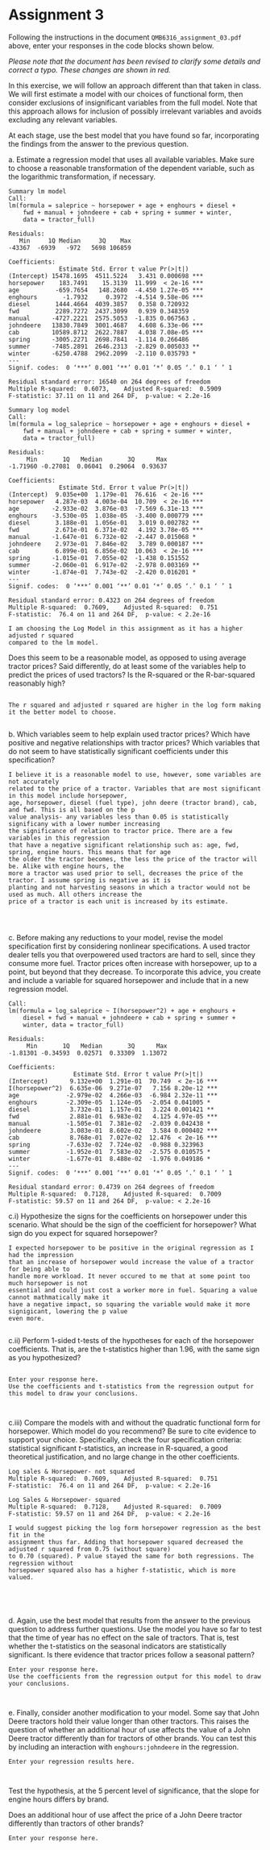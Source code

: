 # Assignment 3



Following the instructions in the document ```QMB6316_assignment_03.pdf``` above, 
enter your responses in the code blocks shown below.

*Please note that the document has been revised to clarify some details and correct a typo. These changes are shown in red.*


In this exercise, we will follow an approach different than that taken in class. 
We will first estimate a model with our choices of functional form, then consider exclusions of insignificant variables from the full model. 
Note that this approach allows for inclusion of possibly irrelevant variables and avoids excluding any relevant variables. 


At each stage, use the best model that you have found so far, 
incorporating the findings from the answer to the previous question.




a. Estimate a regression model that uses all available variables.
	Make sure to choose a reasonable transformation of the dependent variable, 
	such as the logarithmic transformation, if necessary.
	
```
Summary lm model
Call:
lm(formula = saleprice ~ horsepower + age + enghours + diesel + 
    fwd + manual + johndeere + cab + spring + summer + winter, 
    data = tractor_full)

Residuals:
   Min     1Q Median     3Q    Max 
-43367  -6939   -972   5698 106859 

Coefficients:
              Estimate Std. Error t value Pr(>|t|)    
(Intercept) 15478.1695  4511.5224   3.431 0.000698 ***
horsepower    183.7491    15.3139  11.999  < 2e-16 ***
age          -659.7654   148.2680  -4.450 1.27e-05 ***
enghours       -1.7932     0.3972  -4.514 9.58e-06 ***
diesel       1444.4664  4039.3857   0.358 0.720932    
fwd          2289.7272  2437.3099   0.939 0.348359    
manual      -4727.2221  2575.5053  -1.835 0.067563 .  
johndeere   13830.7849  3001.4687   4.608 6.33e-06 ***
cab         10589.8712  2622.7887   4.038 7.08e-05 ***
spring      -3005.2271  2698.7841  -1.114 0.266486    
summer      -7485.2891  2646.2313  -2.829 0.005033 ** 
winter      -6250.4788  2962.2099  -2.110 0.035793 *  
---
Signif. codes:  0 ‘***’ 0.001 ‘**’ 0.01 ‘*’ 0.05 ‘.’ 0.1 ‘ ’ 1

Residual standard error: 16540 on 264 degrees of freedom
Multiple R-squared:  0.6073,	Adjusted R-squared:  0.5909 
F-statistic: 37.11 on 11 and 264 DF,  p-value: < 2.2e-16

Summary log model
Call:
lm(formula = log_saleprice ~ horsepower + age + enghours + diesel + 
    fwd + manual + johndeere + cab + spring + summer + winter, 
    data = tractor_full)

Residuals:
     Min       1Q   Median       3Q      Max 
-1.71960 -0.27081  0.06041  0.29064  0.93637 

Coefficients:
              Estimate Std. Error t value Pr(>|t|)    
(Intercept)  9.035e+00  1.179e-01  76.616  < 2e-16 ***
horsepower   4.287e-03  4.003e-04  10.709  < 2e-16 ***
age         -2.933e-02  3.876e-03  -7.569 6.31e-13 ***
enghours    -3.530e-05  1.038e-05  -3.400 0.000779 ***
diesel       3.188e-01  1.056e-01   3.019 0.002782 ** 
fwd          2.671e-01  6.371e-02   4.192 3.78e-05 ***
manual      -1.647e-01  6.732e-02  -2.447 0.015068 *  
johndeere    2.973e-01  7.846e-02   3.789 0.000187 ***
cab          6.899e-01  6.856e-02  10.063  < 2e-16 ***
spring      -1.015e-01  7.055e-02  -1.438 0.151552    
summer      -2.060e-01  6.917e-02  -2.978 0.003169 ** 
winter      -1.874e-01  7.743e-02  -2.420 0.016201 *  
---
Signif. codes:  0 ‘***’ 0.001 ‘**’ 0.01 ‘*’ 0.05 ‘.’ 0.1 ‘ ’ 1

Residual standard error: 0.4323 on 264 degrees of freedom
Multiple R-squared:  0.7609,	Adjusted R-squared:  0.751 
F-statistic:  76.4 on 11 and 264 DF,  p-value: < 2.2e-16

I am choosing the Log Model in this assignment as it has a higher adjusted r squared
compared to the lm model.

```

Does this seem to be a reasonable model, as opposed to using average tractor prices? 
Said differently, do at least some of the variables help to predict the prices of used tractors?
Is the R-squared or the R-bar-squared reasonably high?

```

The r squared and adjusted r squared are higher in the log form making it the better model to choose. 


```


b. Which variables seem to help explain used tractor prices? 
	Which have positive and negative relationships with tractor prices?
	Which variables that do not seem to have statistically significant coefficients under this specification?
	
```
I believe it is a reasonable model to use, however, some variables are not accurately 
related to the price of a tractor. Variables that are most significant in this model include horsepower, 
age, horsepower, diesel (fuel type), john deere (tractor brand), cab, and fwd. This is all based on the p
value analysis- any variables less than 0.05 is statistically significany with a lower number increasing
the significance of relation to tractor price. There are a few variables in this regression
that have a negative significant relationship such as: age, fwd, spring, engine hours. This means that for age
the older the tractor becomes, the less the price of the tractor will be. Alike with engine hours, the 
more a tractor was used prior to sell, decreases the price of the tractor. I assume spring is negative as it is 
planting and not harvesting seasons in which a tractor would not be used as much. All others increase the
price of a tractor is each unit is increased by its estimate. 




```



c. Before making any reductions to your model, revise the model specification first
	by considering nonlinear specifications.
	A used tractor dealer tells you that overpowered used tractors are hard to sell, since they consume more fuel. 
      Tractor prices often increase with horsepower, up to a point, but beyond that they decrease. 
      To incorporate this advice, you create and include a variable for squared horsepower and include that in a new regression model. 
      

```
Call:
lm(formula = log_saleprice ~ I(horsepower^2) + age + enghours + 
    diesel + fwd + manual + johndeere + cab + spring + summer + 
    winter, data = tractor_full)

Residuals:
     Min       1Q   Median       3Q      Max 
-1.81301 -0.34593  0.02571  0.33309  1.13072 

Coefficients:
                  Estimate Std. Error t value Pr(>|t|)    
(Intercept)      9.132e+00  1.291e-01  70.749  < 2e-16 ***
I(horsepower^2)  6.635e-06  9.271e-07   7.156 8.20e-12 ***
age             -2.979e-02  4.266e-03  -6.984 2.32e-11 ***
enghours        -2.309e-05  1.124e-05  -2.054 0.041005 *  
diesel           3.732e-01  1.157e-01   3.224 0.001421 ** 
fwd              2.881e-01  6.983e-02   4.125 4.97e-05 ***
manual          -1.505e-01  7.381e-02  -2.039 0.042438 *  
johndeere        3.083e-01  8.602e-02   3.584 0.000402 ***
cab              8.768e-01  7.027e-02  12.476  < 2e-16 ***
spring          -7.633e-02  7.724e-02  -0.988 0.323963    
summer          -1.952e-01  7.583e-02  -2.575 0.010575 *  
winter          -1.677e-01  8.488e-02  -1.976 0.049186 *  
---
Signif. codes:  0 ‘***’ 0.001 ‘**’ 0.01 ‘*’ 0.05 ‘.’ 0.1 ‘ ’ 1

Residual standard error: 0.4739 on 264 degrees of freedom
Multiple R-squared:  0.7128,	Adjusted R-squared:  0.7009 
F-statistic: 59.57 on 11 and 264 DF,  p-value: < 2.2e-16
```


  c.i) Hypothesize the signs for the coefficients on horsepower 
	under this scenario. 
		What should be the sign of the coefficient for horsepower? 
		What sign do you expect for squared horsepower?
      
```
I expected horsepower to be positive in the original regression as I had the impression
that an increase of horsepower would increase the value of a tractor for being able to 
handle more workload. It never occured to me that at some point too much horsepower is not
essential and could just cost a worker more in fuel. Squaring a value cannot mathmatically make it
have a negative impact, so squaring the variable would make it more signigicant, lowering the p value
even more. 


```

  c.ii) Perform 1-sided t-tests of the hypotheses for each of the horsepower coefficients. 
That is, are the t-statistics higher than 1.96, with the same sign as you hypothesized?

```

Enter your response here.
Use the coefficients and t-statistics from the regression output for this model to draw your conclusions.



```

  c.iii) Compare the models with and without the quadratic functional form for horsepower.
            Which model do you recommend? 
		Be sure to cite evidence to support your choice. 
		Specifically, check the four specification criteria: 
		statistical significant $t$-statistics, 
		an increase in R-squared, 
		a good theoretical justification, and 
		no large change in the other coefficients.

```
Log sales & Horsepower- not squared
Multiple R-squared:  0.7609,	Adjusted R-squared:  0.751 
F-statistic:  76.4 on 11 and 264 DF,  p-value: < 2.2e-16

Log Sales & Horsepower- squared
Multiple R-squared:  0.7128,	Adjusted R-squared:  0.7009 
F-statistic: 59.57 on 11 and 264 DF,  p-value: < 2.2e-16

I would suggest picking the log form horsepower regression as the best fit in the 
assignment thus far. Adding that horsepower squared decreased the adjusted r squared from 0.75 (without square)
to 0.70 (squared). P value stayed the same for both regressions. The regression without
horsepower squared also has a higher f-statistic, which is more valued. 





```


d. Again, use the best model that results from the answer to the previous question to address further questions.
	Use the model you have so far to test that the time of year has no effect on the sale of tractors.
	That is, test whether the t-statistics on the seasonal indicators are statistically significant. 
	Is there evidence that tractor prices follow a seasonal pattern? 

```
Enter your response here.
Use the coefficients from the regression output for this model to draw your conclusions.



```
	
	
e. Finally, consider another modification to your model. 
	Some say that John Deere tractors hold their value longer than other tractors. 
      This raises the question of whether an additional hour of use affects the value of a John Deere tractor 
	differently than for tractors of other brands. 
	You can test this by including an interaction with ```enghours:johndeere``` in the regression.
	
```
Enter your regression results here.



```

Test the hypothesis, at the 5 percent level of significance, that the slope for engine hours differs by brand. 

Does an additional hour of use affect the price of a John Deere tractor
differently than tractors of other brands?
	
```
Enter your response here.



```
	
	
	
